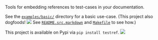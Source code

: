 Tools for embedding references to test-cases in your documentation.

See the [`examples/basic/`](examples/basic/) directory for a basic use-case.
(This project also dogfoods! ![](test:~this_project_dogfoods)
 See [`README.src.markdown`](README.src.markdown) and [`Makefile`](Makefile) to see how.)

This project is available on Pypi via `pip install testref`. ![](test:~testref_exists_on_pypi)
